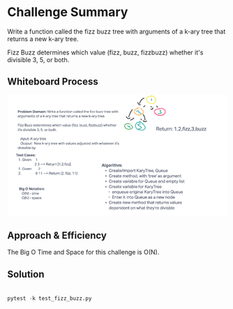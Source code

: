 
# Challenge Summary

Write a function called the fizz buzz tree with arguments of a k-ary tree that returns a new k-ary tree.

Fizz Buzz determines which value (fizz, buzz, fizzbuzz) whether it's divisible 3, 5, or both.

## Whiteboard Process

![Whiteboard Class 18](Class18Whiteboard.png)

## Approach & Efficiency

The Big O Time and Space for this challenge is O(N).

## Solution

```python

pytest -k test_fizz_buzz.py

```
